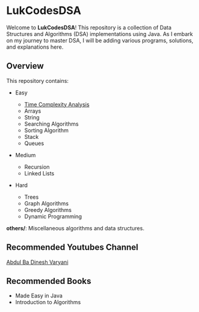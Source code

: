 # LukCodesDSA

Welcome to **LukCodesDSA**! This repository is a collection of Data Structures and Algorithms (DSA) implementations using Java. As I embark on my journey to master DSA, I will be adding various programs, solutions, and explanations here.

## Overview

This repository contains:
- Easy
  - [Time Complexity Analysis](https://www.youtube.com/watch?v=9TlHvipP5yA&list=PLDN4rrl48XKpZkf03iYFl-O29szjTrs_O&index=6)
  - Arrays
  - String
  - Searching Algorithms
  - Sorting Algorithm
  - Stack
  - Queues
      
- Medium
  - Recursion
  - Linked Lists

- Hard
  - Trees
  - Graph Algorithms
  - Greedy Algorithms
  - Dynamic Programming

 **others/**: Miscellaneous algorithms and data structures.

## Recommended Youtubes Channel

[ Abdul Ba ](https://www.youtube.com/playlist?list=PLDN4rrl48XKpZkf03iYFl-O29szjTrs_O)
[ Dinesh Varyani ](https://www.youtube.com/playlist?list=PL6Zs6LgrJj3tDXv8a_elC6eT_4R5gfX4d)

## Recommended Books

- Made Easy in Java
- Introduction to Algorithms
